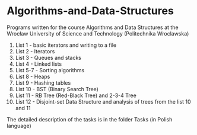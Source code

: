# Algorithms-and-Data-Structures
Programs written for the course Algorithms and Data Structures at the Wrocław University of Science and Technology (Politechnika Wroclawska)

1. List 1 - basic iterators and writing to a file
2. List 2 - Iterators
3. List 3 - Queues and stacks
4. List 4 - Linked lists
5. List 5-7 - Sorting algorithms
6. List 8 - Heaps
7. List 9 - Hashing tables
8. List 10 - BST (Binary Search Tree)
9. List 11 - RB Tree (Red-Black Tree) and 2-3-4 Tree
10. List 12 - Disjoint-set Data Structure and analysis of trees from the list 10 and 11

The detailed description of the tasks is in the folder Tasks (in Polish language)
